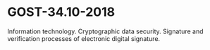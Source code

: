 # GOST-34.10-2018
Information technology. Cryptographic data security. Signature and verification processes of electronic digital signature.
